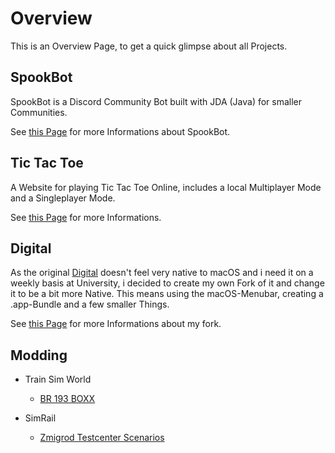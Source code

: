 # Overview

This is an Overview Page, to get a quick glimpse about all Projects.

## SpookBot

SpookBot is a Discord Community Bot built with JDA (Java) for smaller Communities.

See [this Page](./spookbot.md) for more Informations about SpookBot.

## Tic Tac Toe

A Website for playing Tic Tac Toe Online, includes a local Multiplayer Mode and a Singleplayer Mode.

See [this Page](./tictactoe.md) for more Informations.

## Digital

As the original [Digital](https://github.com/hneemann/Digital) doesn't feel very native to macOS and i need it on a weekly basis at University, i decided to create my own Fork of it and change it to be a bit more Native. This means using the macOS-Menubar, creating a .app-Bundle and a few smaller Things.

See [this Page](./digital.md) for more Informations about my fork.

## Modding

- Train Sim World

    - [BR 193 BOXX](./modding/vectron_boxx)

- SimRail

    - [Zmigrod Testcenter Scenarios](./modding/zmigrodtc)
